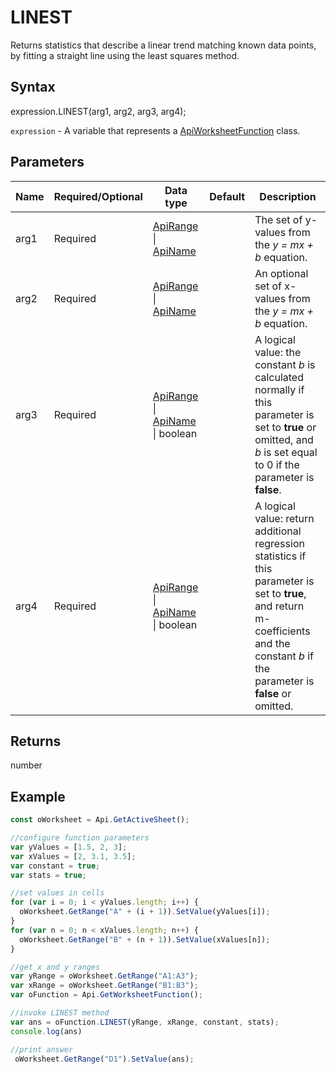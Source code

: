 # LINEST

Returns statistics that describe a linear trend matching known data points, by fitting a straight line using the least squares method.

## Syntax

expression.LINEST(arg1, arg2, arg3, arg4);

`expression` - A variable that represents a [ApiWorksheetFunction](../ApiWorksheetFunction.md) class.

## Parameters

| **Name** | **Required/Optional** | **Data type** | **Default** | **Description** |
| ------------- | ------------- | ------------- | ------------- | ------------- |
| arg1 | Required | [ApiRange](../../ApiRange/ApiRange.md) &#124; [ApiName](../../ApiName/ApiName.md) |  | The set of y-values from the <em>y = mx + b</em> equation. |
| arg2 | Required | [ApiRange](../../ApiRange/ApiRange.md) &#124; [ApiName](../../ApiName/ApiName.md) |  | An optional set of x-values from the <em>y = mx + b</em> equation. |
| arg3 | Required | [ApiRange](../../ApiRange/ApiRange.md) &#124; [ApiName](../../ApiName/ApiName.md) &#124; boolean |  | A logical value: the constant <em>b</em> is calculated normally if this parameter is set to **true** or omitted, and <em>b</em> is set equal to 0 if the parameter is **false**. |
| arg4 | Required | [ApiRange](../../ApiRange/ApiRange.md) &#124; [ApiName](../../ApiName/ApiName.md) &#124; boolean |  | A logical value: return additional regression statistics if this parameter is set to **true**, and return m-coefficients and the constant <em>b</em> if the parameter is **false** or omitted. |

## Returns

number

## Example



```javascript
const oWorksheet = Api.GetActiveSheet();

//configure function parameters
var yValues = [1.5, 2, 3];
var xValues = [2, 3.1, 3.5];
var constant = true;
var stats = true;

//set values in cells
for (var i = 0; i < yValues.length; i++) {
  oWorksheet.GetRange("A" + (i + 1)).SetValue(yValues[i]);
}
for (var n = 0; n < xValues.length; n++) {
  oWorksheet.GetRange("B" + (n + 1)).SetValue(xValues[n]);
}

//get x and y ranges
var yRange = oWorksheet.GetRange("A1:A3");
var xRange = oWorksheet.GetRange("B1:B3");
var oFunction = Api.GetWorksheetFunction();

//invoke LINEST method
var ans = oFunction.LINEST(yRange, xRange, constant, stats);
console.log(ans)

//print answer 
 oWorksheet.GetRange("D1").SetValue(ans);


```
